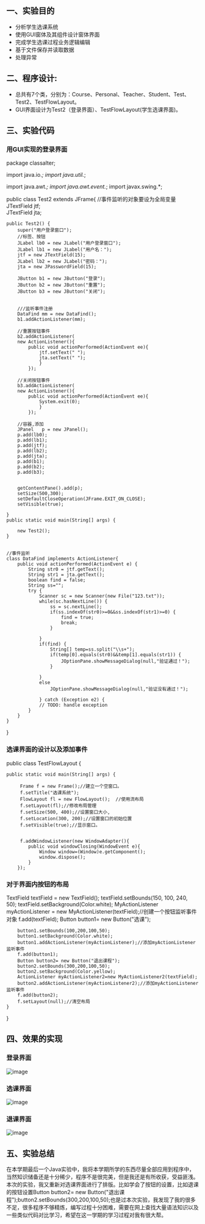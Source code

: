 

## 一、实验目的
* 分析学生选课系统
* 使用GUI窗体及其组件设计窗体界面
* 完成学生选课过程业务逻辑编辑
* 基于文件保存并读取数据
* 处理异常
## 二、程序设计:
* 总共有7个类，分别为：Course、Personal、Teacher、Student、Test、Test2、TestFlowLayout。
* GUI界面设计为Test2（登录界面）、TestFlowLayout(学生选课界面)。

## 三、实验代码  
### 用GUI实现的登录界面
package classalter;

import java.io.*;
import java.util.*;

import java.awt.*;
import java.awt.event.*;
import javax.swing.*;


public class Test2 extends JFrame{
	//事件监听的对象要设为全局变量
	JTextField jtf;  
	JTextField jta;
	
	public Test2() {
		super("用户登录窗口");
		//标签、按钮
		JLabel lb0 = new JLabel("用户登录窗口");
		JLabel lb1 = new JLabel("用户名：");
		jtf = new JTextField(15); 
		JLabel lb2 = new JLabel("密码：");
		jta = new JPasswordField(15); 
		
		JButton b1 = new JButton("登录");
       	JButton b2 = new JButton("重置");
       	JButton b3 = new JButton("关闭");
       	
       	
       	///监听事件注册
       	DataFind mm = new DataFind();
    	b1.addActionListener(mm);
    	
    	//重置按钮事件
    	b2.addActionListener(
    	new ActionListener(){
    		public void actionPerformed(ActionEvent ee){
    			jtf.setText(" ");
    			jta.setText(" ");
    			}
    		});
    	
    	//关闭按钮事件
    	b3.addActionListener(
    	new ActionListener(){
    		public void actionPerformed(ActionEvent ee){
    			System.exit(0);	
    			}
    		});
    	
    	//容器,添加
       	JPanel   p = new JPanel();
       	p.add(lb0);
       	p.add(lb1);
       	p.add(jtf);
       	p.add(lb2);
       	p.add(jta);
       	p.add(b1);
       	p.add(b2);
       	p.add(b3);
       	
       	
    	getContentPane().add(p);
    	setSize(500,300);
    	setDefaultCloseOperation(JFrame.EXIT_ON_CLOSE);
    	setVisible(true);
       
	}
	public static void main(String[] args) {
		
    	new Test2();
    }
	
	
	//事件监听
	class DataFind implements ActionListener{
		public void actionPerformed(ActionEvent e) {
			String str0 = jtf.getText();
			String str1 = jta.getText();
			boolean find = false;
			String ss="";
			try {
				Scanner sc = new Scanner(new File("123.txt"));
				while(sc.hasNextLine()) {
					ss = sc.nextLine();
					if(ss.indexOf(str0)>=0&&ss.indexOf(str1)>=0) {
						find = true;
						break;
					}
					
				}
				if(find) {
					String[] temp=ss.split("\\s+");
					if(temp[0].equals(str0)&&temp[1].equals(str1)) {
						JOptionPane.showMessageDialog(null,"验证通过！");
					}
					
				}
				else
					JOptionPane.showMessageDialog(null,"验证没有通过！");
				
				} catch (Exception e2) {
				// TODO: handle exception
			}
		}
	}

}
### 选课界面的设计以及添加事件
public class TestFlowLayout {

    public static void main(String[] args) {

    	 Frame f = new Frame();//建立一个空窗口。
    	 f.setTitle("选课系统");
    	 FlowLayout fl = new FlowLayout();  //使用流布局
         f.setLayout(fl);//修改布局管理
         f.setSize(500, 400);//设置窗口大小,
         f.setLocation(300, 200);//设置窗口的初始位置
         f.setVisible(true);//显示窗口。
    	 

         f.addWindowListener(new WindowAdapter(){
 			public void windowClosing(WindowEvent e){
 				Window window=(Window)e.getComponent();
 				window.dispose();
 			}
 		});

### 对于界面内按钮的布局
TextField textField = new TextField();
 		textField.setBounds(150, 100, 240, 50);
 		textField.setBackground(Color.white);
 		MyActionListener myActionListener = new MyActionListener(textField);//创建一个按钮监听事件对象
 		f.add(textField);
 		Button button1= new Button("选课");
 		
 		button1.setBounds(100,200,100,50);
 		button1.setBackground(Color.white);
 		button1.addActionListener(myActionListener);//添加myActionListener监听事件
 		f.add(button1);
 		Button button2= new Button("退出课程");
 		button2.setBounds(300,200,100,50);
 		button2.setBackground(Color.yellow);
 		ActionListener myActionListener2=new MyActionListener2(textField);
		button2.addActionListener(myActionListener2);//添加myActionListener监听事件
 		f.add(button2);
        f.setLayout(null);//清空布局
    }
    	
}

## 四、效果的实现
### 登录界面
![image](https://github.com/ghostlwx/shiyan2/blob/master/1.png)
### 选课界面
![image](https://github.com/ghostlwx/shiyan2/blob/master/2.png)
### 退课界面
![image](https://github.com/ghostlwx/shiyan2/blob/master/3.png)
## 五、实验总结   
在本学期最后一个Java实验中，我将本学期所学的东西尽量全部应用到程序中，当然知识储备还是十分稀少，程序不是很完美，但是我还是有所收获，受益匪浅。本次的实验，我又重新对选课界面进行了排版。比如学会了按钮的设置，比如退课的按钮设置Button button2= new Button("退出课程");button2.setBounds(300,200,100,50);也是过本次实验，我发现了我的很多不足，很多程序不够精炼，编写过程十分困难，需要在网上查找大量语法知识以及一些类似代码对比学习，希望在这一学期的学习过程对我有很大帮。


